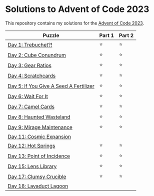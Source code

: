 # Solutions to Advent of Code 2023

This repository contains my solutions for the [Advent of Code 2023](https://adventofcode.com/2023).

|Puzzle|Part 1|Part 2|
|---|---|---|
|[Day 1: Trebuchet?!](https://adventofcode.com/2023/day/1)|&#11088;|&#11088;|
|[Day 2: Cube Conundrum](https://adventofcode.com/2023/day/2)|&#11088;|&#11088;|
|[Day 3: Gear Ratios](https://adventofcode.com/2023/day/3)|&#11088;|&#11088;|
|[Day 4: Scratchcards](https://adventofcode.com/2023/day/4)|&#11088;|&#11088;|
|[Day 5: If You Give A Seed A Fertilizer](https://adventofcode.com/2023/day/5)|&#11088;|&#11088;|
|[Day 6: Wait For It](https://adventofcode.com/2023/day/6)|&#11088;|&#11088;|
|[Day 7: Camel Cards](https://adventofcode.com/2023/day/7)|&#11088;|&#11088;|
|[Day 8: Haunted Wasteland](https://adventofcode.com/2023/day/8)|&#11088;|&#11088;|
|[Day 9: Mirage Maintenance](https://adventofcode.com/2023/day/9)|&#11088;|&#11088;|
|[Day 11: Cosmic Expansion](https://adventofcode.com/2023/day/11)|||
|[Day 12: Hot Springs](https://adventofcode.com/2023/day/12)|&#11088;|&#11088;|
|[Day 13: Point of Incidence](https://adventofcode.com/2023/day/13)|&#11088;|&#11088;|
|[Day 15: Lens Library](https://adventofcode.com/2023/day/15)|&#11088;|&#11088;|
|[Day 17: Clumsy Crucible](https://adventofcode.com/2023/day/17)|&#11088;|&#11088;|
|[Day 18: Lavaduct Lagoon](https://adventofcode.com/2023/day/18)|||
